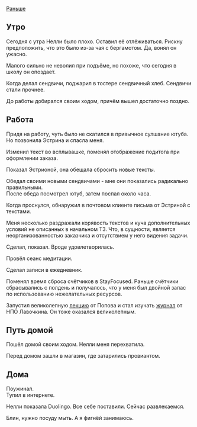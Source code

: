 [Раньше](2020.02.25.md)  
## Утро
Сегодня с утра Нелли было плохо. Оставил её отлёживаться. Рискну предположить, что это было из-за чая с бергамотом. Да, вонял он ужасно.

Малого сильно не неволил при подъёме, но похоже, что сегодня в школу он опоздает.

Когда делал сендвичи, поджарил в тостере сендвичный хлеб. Сендвичи стали прочнее. 

До работы добирался своим ходом, причём вышел достаточно поздно.
## Работа
Придя на работу, чуть было не скатился в привычное сулшание ютуба. Но позвонила Эстрина и спасла меня.

Изменил текст во всплывашке, поменял отображение подитога при оформлении заказа.

Показал Эстрионой, она обещала сбросить новые тексты.

Обедал своими новыми сендвичами - мне они показались радикально правильными.  
После обеда посмотрел ютуб, затем поспал около часа.

Когда проснулся, обнаружил в почтовом клиенте письма от Эстриной с текстами.

Меня несколько раздражали корявость текстов и куча дополнительных условий не описанных в начальном ТЗ. Что, в сущности, является неорганизованностью заказчика и отсутствием у него видения задачи.

Сделал, показал. Вроде удовлетворилась.

Провёл сеанс медитации.

Сделал записи в ежедневник.

Поменял время сброса счётчиков в StayFocused. Раньше счётчики сбрасывались с полдень и получалось, что у меня был двойной запас по использованию нежелательных ресурсов.

Запустил великолепную [лекцию](https://www.youtube.com/watch?v=N4CRz-KRZrM) от Попова и стал изучать [журнал](http://vestnik.laspace.ru/archives/) от НПО Лавочкина. Он тоже оказался великолепным.
## Путь домой
Пошёл домой своим ходом. Нелли меня перехватила.

Перед домом зашли в магазин, где затарились провиантом.
## Дома
Поужинал.  
Тупил в интернете.

Нелли показала Duolingo. Все себе поставили. Сейчас развлекаемся.

Блин, нужно посуду мыть. А я фигнёй занимаюсь.

